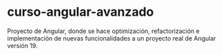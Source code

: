 # curso-angular-avanzado
Proyecto de Angular, donde se hace optimización, refactorización e implementación de nuevas funcionalidades  a un proyecto real de Angular versión 19.
